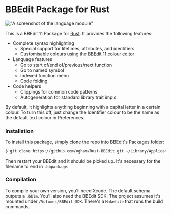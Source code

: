 BBEdit Package for Rust
=======================

!["A screenshot of the language module"](https://raw.githubusercontent.com/ogham/Rust.bblm/master/screenshot.png)

This is a BBEdit 11 Package for [Rust](http://www.rust-lang.org). It provides the following features:

- Complete syntax highlighting
    - Special support for lifetimes, attributes, and identifiers
    - Customisable colours using the [BBEdit 11 colour editor](http://barebones.com/products/bbedit/bbedit11.html)
- Language features
    - Go to start of/end of/previous/next function
    - Go to named symbol
    - Indexed function menu
    - Code folding
- Code helpers
    - Clippings for common code patterns
    - Autogeneration for standard library trait impls

By default, it highlights anything beginning with a capital letter in a certain colour. To turn this off, just change the Identifier colour to be the same as the default text colour in Preferences.

### Installation

To install this package, simply clone the repo into BBEdit's Packages folder:

```bash
$ git clone https://github.com/ogham/Rust-BBEdit.git ~/Library/Application\ Support/BBEdit/Packages/Rust.bbpackage
```

Then restart your BBEdit and it should be picked up. It's necessary for the filename to end in `.bbpackage`.

### Compilation

To compile your own version, you'll need Xcode. The default schema outputs a `.bblm`. You'll also need the BBEdit SDK. The project assumes it's mounted under `/Volumes/BBEdit SDK`. There's a `Makefile` that runs the build commands.
